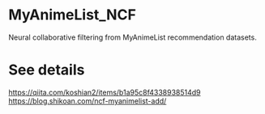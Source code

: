 # MyAnimeList_NCF
Neural collaborative filtering from MyAnimeList recommendation datasets.

# See details
https://qiita.com/koshian2/items/b1a95c8f4338938514d9
https://blog.shikoan.com/ncf-myanimelist-add/
